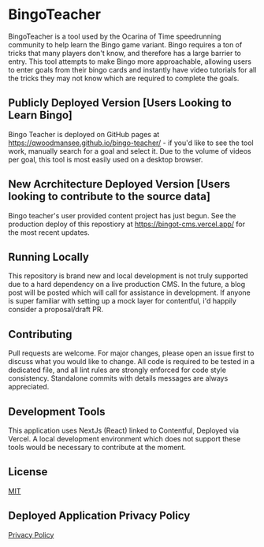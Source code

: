# BingoTeacher

BingoTeacher is a tool used by the Ocarina of Time speedrunning community to help learn the Bingo game variant. Bingo requires a ton of tricks that many players don't know, and therefore has a large barrier to entry. This tool attempts to make Bingo more approachable, allowing users to enter goals from their bingo cards and instantly have video tutorials for all the tricks they may not know which are required to complete the goals.

## Publicly Deployed Version [Users Looking to Learn Bingo]

Bingo Teacher is deployed on GitHub pages at https://qwoodmansee.github.io/bingo-teacher/ - if you'd like to see the tool work, manually search for a goal and select it. Due to the volume of videos per goal, this tool is most easily used on a desktop browser.

## New Acrchitecture Deployed Version [Users looking to contribute to the source data]

Bingo teacher's user provided content project has just begun. See the production deploy of this repostiory at https://bingot-cms.vercel.app/ for the most recent updates.

## Running Locally

This repository is brand new and local development is not truly supported due to a hard dependency on a live production CMS. In the future, a blog post will be posted which will call for assistance in development. If anyone is super familiar with setting up a mock layer for contentful, i'd happily consider a proposal/draft PR.

## Contributing

Pull requests are welcome. For major changes, please open an issue first to discuss what you would like to change. All code is required to be tested in a dedicated file, and all lint rules are strongly enforced for code style consistency. Standalone commits with details messages are always appreciated.

## Development Tools

This application uses NextJs (React) linked to Contentful, Deployed via Vercel. A local development environment which does not support these tools would be necessary to contribute at the moment.

## License

[MIT](https://choosealicense.com/licenses/mit/)

## Deployed Application Privacy Policy

[Privacy Policy](https://github.com/qwoodmansee/rehearse/blob/master/privacy-policy.md)
